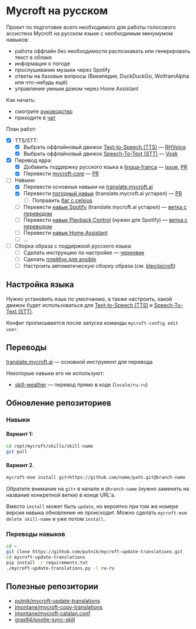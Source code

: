 # Mycroft на русском
Проект по подготовке всего необходимого для работы голосового ассистена Mycroft на русском языке с необходимым минумумом навыков:
- работа оффлайн без необходимости распознавать или генерировать текст в облаке
- информация о погоде
- прослушивание музыки через Spotify
- ответы на базовые вопросы (Википедия, DuckDuckGo, WolframAlpha или что-нибудь ещё)
- управление умным домом через Home Assistant

Как начать:
- смотрите [руководство](/QUICK-START.md)
- приходите в [чат](https://chat.mycroft.ai/community/channels/pycroft)

План работ:
* [x] TTS/STT:
  * [x] Выбрать оффлайновый движок [Text-to-Speech (TTS)](/TTS) — [RHVoice](/TTS#rhvoice)
  * [x] Выбрать оффлайновый движок [Speech-To-Text (STT)](/STT) — [Vosk](/STT#vosk)
* [x] Перевод ядра:
  * [x] Добавить поддержку русского языка в [lingua-franca](https://github.com/MycroftAI/lingua-franca) — [issue](https://github.com/MycroftAI/lingua-franca/issues/213), [PR](https://github.com/MycroftAI/lingua-franca/pull/214)
  * [x] Перевести [mycroft-core](https://github.com/MycroftAI/mycroft-core) — [PR](https://github.com/MycroftAI/mycroft-core/pull/3014)
* [ ] Навыки:
  * [x] Перевести основные навыки на [translate.mycroft.ai](https://translate.mycroft.ai/ru/)
  * [x] Перевести [погодный навык](https://github.com/MycroftAI/skill-weather) (translate.mycroft.ai устарел) — [PR](https://github.com/MycroftAI/skill-weather/pull/188)
    * [ ] Поправить [баг с celsius](https://github.com/MycroftAI/skill-weather/issues/189)
  * [ ] Перевести [навык Spotify](https://github.com/forslund/spotify-skill) (translate.mycroft.ai устарел) — [ветка с переводом](https://github.com/putnik/spotify-skill/tree/21.01-russian)
  * [ ] Перевести [навык Playback Control](https://github.com/MycroftAI/skill-playback-control) (нужен для Spotify) — [ветка с переводом](https://github.com/putnik/skill-playback-control/tree/21.02-russian)
  * [ ] Перевести [навык Home Assistant](https://github.com/MycroftAI/skill-homeassistantr)
  * [ ] …
* [ ] Сборка образа с поддержкой русского языка:
  * [ ] Сделать инструкцию по настройке — [черновик](/QUICK-START.md)
  * [ ] Сделать [плейбук для ansible](https://opensource.com/article/21/12/mycroft-raspberry-pi-ansible)
  * [ ] Настроить автоматическую сборку образа (см. [kleo/picroft](https://github.com/kleo/picroft))

## Настройка языка
Нужно установить язык по умолчанию, а также настроить, какой движок будет использоваться для [Text-to-Speech (TTS)](/TTS) и [Speech-To-Text (STT)](/STT).

Конфиг прописывается после запуска команды `mycroft-config edit user`.

## Переводы
[translate.mycroft.ai](https://translate.mycroft.ai/ru/) — основной инструмент для перевода

Некоторые навыки его не используют:
- [skill-weather](https://github.com/MycroftAI/skill-weather) — перевод прямо в коде (`locale/ru-ru`)

## Обновление репозиториев
### Навыки
#### Вариант 1:
```bash
cd /opt/mycroft/skills/skill-name
git pull
```

#### Вариант 2.
```bash
mycroft-msm install git+https://github.com/name/path.git@branch-name
```
Обратите внимание на `git+` в начале и `@branch-name` (нужно заменить на название конкретной ветки) в конце URL'а.

Вместо `install` может быть `update`, но вероятно при том же номере версии навыка обновление не происходит. Можно сделать `mycroft-msm delete skill-name` и уже потом `install`.

### Переводы навыков
```bash
cd ~
git clone https://github.com/putnik/mycroft-update-translations.git
cd mycroft-update-translations
pip install -r requirements.txt 
./mycroft-update-translations.py -l ru-ru
```

## Полезные репозитории
* [putnik/mycroft-update-translations](https://github.com/putnik/mycroft-update-translations)
* [jmontane/mycroft-copy-translations](https://github.com/jmontane/mycroft-copy-translations)
* [jmontane/mycroft-catalan.conf](https://github.com/jmontane/mycroft-catalan.conf)
* [gras64/pootle-sync-skill](https://github.com/gras64/pootle-sync-skill)
